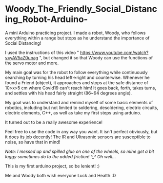 # Woody_The_Friendly_Social_Distancing_Robot-Arduino-

A mini Arduino practicing project. I made a robot, Woody, who follows everything within a range but stops as 
he understand the importance of Social Distancing!

I used the instructions of this video " https://www.youtube.com/watch?v=yAV5aZ0unag ", but changed it so that Woody can use 
the functions of the servo motor and more.

My main goal was for the robot to follow everything while continuously searching by turning his head left->right and counterwise. 
Whenever he found a Friend (object), it approaches and stops at the safe distance of 10>x>5 cm where Covid19 can't reach him!
It goes back, forth, takes turns, and settles with his head fairly straight (86~94 degrees angle).

My goal was to understand and remind myself of some basic elements of robotics, including but not limited to 
soldering, desoldering, electric circuits, electric elements, C++, as well as take my first steps using arduino.

It turned out to be a really awesome experience!

Feel free to use the code in any way you want. It isn't perfect obviously, but it does its job decently!
The IR and Ultrasonic sensors are susceptible to noise, so have that in mind!

*Note: I messed up and spilled glue on one of the wheels, so mine get a bit laggy sometimes do to the added friction! ^_^ Oh well...*

This is my first arduino project, so be lenient! :)

Me and Woody both wish everyone Luck and Health :D
